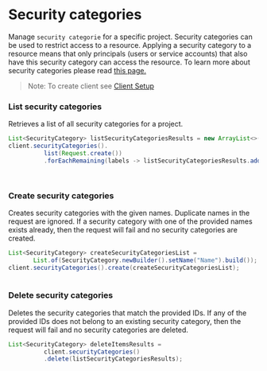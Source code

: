 # Security categories

Manage `security categorie` for a specific project. Security categories can be used to restrict access to a resource. Applying a security category to a resource means that only principals (users or service accounts) that also have this security category can access the resource. To learn more about security categories please read [this page.](https://docs.cognite.com/dev/guides/iam/authorization/)

> Note: To create client see [Client Setup](clientSetup.md)

### List security categories

Retrieves a list of all security categories for a project.

```java
List<SecurityCategory> listSecurityCategoriesResults = new ArrayList<>(); 
client.securityCategories(). 
          list(Request.create()) 
          .forEachRemaining(labels -> listSecurityCategoriesResults.addAll(labels)); 

 
```

### Create security categories

Creates security categories with the given names. Duplicate names in the request are ignored. If a security category with one of the provided names exists already, then the request will fail and no security categories are created.

```java
List<SecurityCategory> createSecurityCategoriesList = 
       List.of(SecurityCategory.newBuilder().setName("Name").build()); 
client.securityCategories().create(createSecurityCategoriesList); 
 
```

### Delete security categories

Deletes the security categories that match the provided IDs. If any of the provided IDs does not belong to an existing security category, then the request will fail and no security categories are deleted.

```java
List<SecurityCategory> deleteItemsResults = 
          client.securityCategories() 
          .delete(listSecurityCategoriesResults); 

```